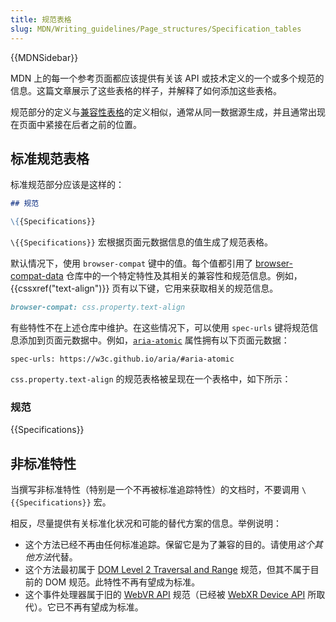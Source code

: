 ```yaml
---
title: 规范表格
slug: MDN/Writing_guidelines/Page_structures/Specification_tables
---
```


{{MDNSidebar}}

MDN 上的每一个参考页面都应该提供有关该 API 或技术定义的一个或多个规范的信息。这篇文章展示了这些表格的样子，并解释了如何添加这些表格。

规范部分的定义与[兼容性表格](/zh-CN/docs/MDN/Writing_guidelines/Page_structures/Compatibility_tables)的定义相似，通常从同一数据源生成，并且通常出现在页面中紧接在后者之前的位置。

## 标准规范表格

标准规范部分应该是这样的：

```md
## 规范

\{{Specifications}}
```

`\{{Specifications}}` 宏根据页面元数据信息的值生成了规范表格。

默认情况下，使用 `browser-compat` 键中的值。每个值都引用了 [browser-compat-data](https://github.com/mdn/browser-compat-data) 仓库中的一个特定特性及其相关的兼容性和规范信息。例如，{{cssxref("text-align")}} 页有以下键，它用来获取相关的规范信息。

```md
browser-compat: css.property.text-align
```

有些特性不在上述仓库中维护。在这些情况下，可以使用 `spec-urls` 键将规范信息添加到页面元数据中。例如，[`aria-atomic`](/zh-CN/docs/Web/Accessibility/ARIA/Attributes/aria-atomic) 属性拥有以下页面元数据：

```
spec-urls: https://w3c.github.io/aria/#aria-atomic
```

`css.property.text-align` 的规范表格被呈现在一个表格中，如下所示：

### 规范

{{Specifications}}

## 非标准特性

当撰写非标准特性（特别是一个不再被标准追踪特性）的文档时，不要调用 `\{{Specifications}}` 宏。

相反，尽量提供有关标准化状况和可能的替代方案的信息。举例说明：

- 这个方法已经不再由任何标准追踪。保留它是为了兼容的目的。请使用*这个其他方法*代替。
- 这个方法最初属于 [DOM Level 2 Traversal and Range](https://www.w3.org/TR/DOM-Level-2-Traversal-Range/) 规范，但其不属于目前的 DOM 规范。此特性不再有望成为标准。
- 这个事件处理器属于旧的 [WebVR API](https://immersive-web.github.io/webvr/spec/1.1/) 规范（已经被 [WebXR Device API](https://immersive-web.github.io/webxr/) 所取代）。它已不再有望成为标准。
